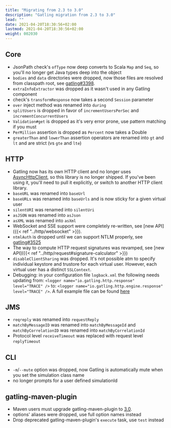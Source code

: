 ```yaml
---
title: "Migrating from 2.3 to 3.0"
description: "Gatling migration from 2.3 to 3.0"
lead: ""
date: 2021-04-20T18:30:56+02:00
lastmod: 2021-04-20T18:30:56+02:00
weight: 002030
---
```


## Core

* JsonPath check's `ofType` now deep converts to Scala `Map` and `Seq`, so you'll no longer get Java types deep into the object
* `bodies` and `data` directories were dropped, now those files are resolved from classpath root, see [gatling#3398](https://github.com/gatling/gatling/issues/3398).
* `extraInfoExtractor` was dropped as it wasn't used in any Gatling component
* check's `transformResponse` now takes a second `Session` parameter
* `over` inject method was renamed into `during`
* `splitUsers` is dropped in favor of `incrementUsersPerSec` and `incrementConcurrentUsers`
* `Validation#get` is dropped as it's very error prone, use pattern matching if you must
* `PerMillion` assertion is dropped as `Percent` now takes a Double
* `greaterThan` and `lowerThan` assertion operators are renamed into `gt` and `lt` and are strict (vs `gte` and `lte`)

## HTTP

* Gatling now has its own HTTP client and no longer uses [AsyncHttpClient](https://github.com/AsyncHttpClient/async-http-client), so this library is no longer shipped. If you've been using it, you'll need to pull it explicitly, or switch to another HTTP client library.
* `baseURL` was renamed into `baseUrl`
* `baseURLs` was renamed into `baseUrls` and is now sticky for a given virtual user
* `silentURI` was renamed into `silentUri`
* `asJSON` was renamed into `asJson`
* `asXML` was renamed into `asXml`
* WebSocket and SSE support were completely re-written, see [new API]({{< ref "../http/websocket" >}}).
* `ntmlAuth` is dropped until we can support NTLM properly, see [gatling#3525](https://github.com/gatling/gatling/issues/3525)
* The way to compute HTTP request signatures was revamped, see [new API]({{< ref "../http/request#signature-calculator" >}})
* `disableClientSharing` was dropped. It's not possible atm to specify individual keystore and trustore for each virtual user. However, each virtual user has a distinct `SSLContext`.
* Debugging: in your configuration file `logback.xml` the following needs updating from: `<logger name="io.gatling.http.response" level="TRACE" />` to: `<logger name="io.gatling.http.engine.response" level="TRACE" />`. A full example file can be found [here](https://github.com/gatling/gatling/blob/master/gatling-core/src/main/resources/logback.dummy)

## JMS

* `reqreply` was renamed into `requestReply`
* `matchByMessageID` was renamed into `matchByMessageId` and `matchByCorrelationID` was renamed into `matchByCorrelationId`
* Protocol level `receiveTimeout` was replaced with request level `replyTimeout`

## CLI

* `-m`/`--mute` option was dropped, now Gatling is automatically mute when you set the simulation class name
* no longer prompts for a user defined simulationId

## gatling-maven-plugin

* Maven users must upgrade gatling-maven-plugin to [3.0](https://search.maven.org/search?q=a:gatling-maven-plugin).
* options' aliases were dropped, use full option names instead
* Drop deprecated gatling-maven-plugin's `execute` task, use `test` instead
